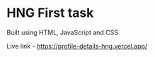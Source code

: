 #   HNG First task

Built using HTML, JavaScript and CSS

Live link - https://profile-details-hng.vercel.app/